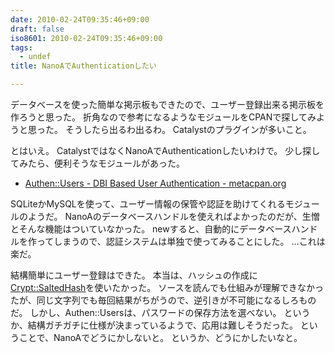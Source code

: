 ```yaml
---
date: 2010-02-24T09:35:46+09:00
draft: false
iso8601: 2010-02-24T09:35:46+09:00
tags:
  - undef
title: NanoAでAuthenticationしたい

---
```


データベースを使った簡単な掲示板もできたので、ユーザー登録出来る掲示板を作ろうと思った。
折角なので参考になるようなモジュールをCPANで探してみようと思った。
そうしたら出るわ出るわ。
Catalystのプラグインが多いこと。

とはいえ。
CatalystではなくNanoAでAuthenticationしたいわけで。
少し探してみたら、便利そうなモジュールがあった。

- [Authen::Users \- DBI Based User Authentication \- metacpan\.org](https://metacpan.org/pod/Authen::Users)

SQLiteかMySQLを使って、ユーザー情報の保管や認証を助けてくれるモジュールのようだ。
NanoAのデータベースハンドルを使えればよかったのだが、生憎とそんな機能はついていなかった。
newすると、自動的にデータベースハンドルを作ってしまうので、認証システムは単独で使ってみることにした。
…これは楽だ。

結構簡単にユーザー登録はできた。
本当は、ハッシュの作成に[Crypt::SaltedHash](http://search.cpan.org/dist/Crypt-SaltedHash/)を使いたかった。
ソースを読んでも仕組みが理解できなかったが、同じ文字列でも毎回結果がちがうので、逆引きが不可能になるしろものだ。
しかし、Authen::Usersは、パスワードの保存方法を選べない。
というか、結構ガチガチに仕様が決まっているようで、応用は難しそうだった。
ということで、NanoAでどうにかしないと。
というか、どうにかしたいなと。
